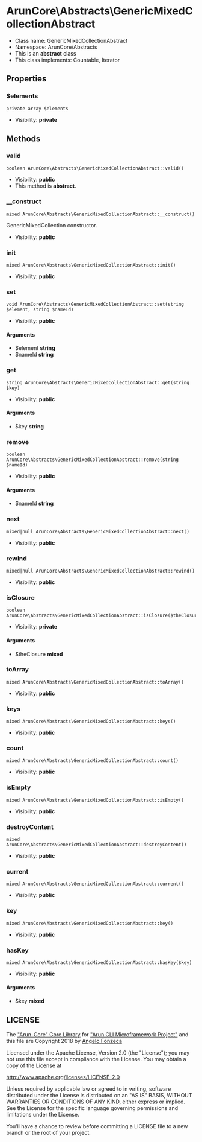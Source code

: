 ArunCore\Abstracts\GenericMixedCollectionAbstract
===============






* Class name: GenericMixedCollectionAbstract
* Namespace: ArunCore\Abstracts
* This is an **abstract** class
* This class implements: Countable, Iterator




Properties
----------


### $elements

    private array $elements





* Visibility: **private**


Methods
-------


### valid

    boolean ArunCore\Abstracts\GenericMixedCollectionAbstract::valid()





* Visibility: **public**
* This method is **abstract**.




### __construct

    mixed ArunCore\Abstracts\GenericMixedCollectionAbstract::__construct()

GenericMixedCollection constructor.



* Visibility: **public**




### init

    mixed ArunCore\Abstracts\GenericMixedCollectionAbstract::init()





* Visibility: **public**




### set

    void ArunCore\Abstracts\GenericMixedCollectionAbstract::set(string $element, string $nameId)





* Visibility: **public**


#### Arguments
* $element **string**
* $nameId **string**



### get

    string ArunCore\Abstracts\GenericMixedCollectionAbstract::get(string $key)





* Visibility: **public**


#### Arguments
* $key **string**



### remove

    boolean ArunCore\Abstracts\GenericMixedCollectionAbstract::remove(string $nameId)





* Visibility: **public**


#### Arguments
* $nameId **string**



### next

    mixed|null ArunCore\Abstracts\GenericMixedCollectionAbstract::next()





* Visibility: **public**




### rewind

    mixed|null ArunCore\Abstracts\GenericMixedCollectionAbstract::rewind()





* Visibility: **public**




### isClosure

    boolean ArunCore\Abstracts\GenericMixedCollectionAbstract::isClosure($theClosure)





* Visibility: **private**


#### Arguments
* $theClosure **mixed**



### toArray

    mixed ArunCore\Abstracts\GenericMixedCollectionAbstract::toArray()





* Visibility: **public**




### keys

    mixed ArunCore\Abstracts\GenericMixedCollectionAbstract::keys()





* Visibility: **public**




### count

    mixed ArunCore\Abstracts\GenericMixedCollectionAbstract::count()





* Visibility: **public**




### isEmpty

    mixed ArunCore\Abstracts\GenericMixedCollectionAbstract::isEmpty()





* Visibility: **public**




### destroyContent

    mixed ArunCore\Abstracts\GenericMixedCollectionAbstract::destroyContent()





* Visibility: **public**




### current

    mixed ArunCore\Abstracts\GenericMixedCollectionAbstract::current()





* Visibility: **public**




### key

    mixed ArunCore\Abstracts\GenericMixedCollectionAbstract::key()





* Visibility: **public**




### hasKey

    mixed ArunCore\Abstracts\GenericMixedCollectionAbstract::hasKey($key)





* Visibility: **public**


#### Arguments
* $key **mixed**




LICENSE
-------

The ["Arun-Core" Core Library](https://github.com/afonzeca/arun-core) for ["Arun CLI Microframework Project"](https://github.com/afonzeca/arun) and this file are Copyright 2018 by [Angelo Fonzeca](https://www.linkedin.com/in/angelo-f-1806868/)

Licensed under the Apache License, Version 2.0 (the "License"); you may not use this file except in compliance with the License. You may obtain a copy of the License at

http://www.apache.org/licenses/LICENSE-2.0

Unless required by applicable law or agreed to in writing, software distributed under the License is distributed on an "AS IS" BASIS, WITHOUT WARRANTIES OR CONDITIONS OF ANY KIND, either express or implied. See the License for the specific language governing permissions and limitations under the License.

You’ll have a chance to review before committing a LICENSE file to a new branch or the root of your project.
